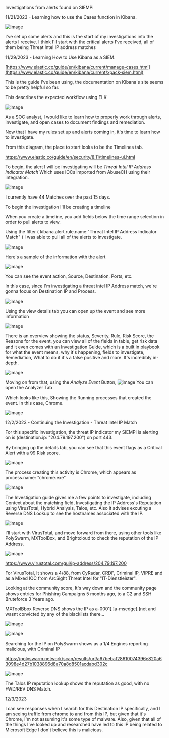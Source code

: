 Investigations from alerts found on SIEMPi





11/21/2023 - Learning how to use the Cases function in Kibana. 

![image](https://github.com/bananagav/SIEMPi/assets/117794258/3a5bf0a8-3802-4d0f-8ffc-1a4f3d7f4cf0)

I've set up some alerts and this is the start of my investigations into the alerts I receive. I think I'll start with the critical alerts I've received, all of them being Threat Intel IP address matches

11/29/2023 - Learning How to Use Kibana as a SIEM.

[https://www.elastic.co/guide/en/kibana/current/manage-cases.html](https://www.elastic.co/guide/en/kibana/current/xpack-siem.html)

This is the guide I've been using, the documentation on Kibana's site seems to be pretty helpful so far. 

This describes the expected workflow using ELK

![image](https://github.com/bananagav/SIEMPi/assets/117794258/95d548f3-1a22-43d9-9140-2ac91f7807c3)

As a SOC analyst, I would like to learn how to properly work through alerts, investigate, and open cases to document findings and remediation.


Now that I have my rules set up and alerts coming in, it's time to learn how to investigate. 

From this diagram, the place to start looks to be the Timelines tab.

https://www.elastic.co/guide/en/security/8.11/timelines-ui.html

To begin, the alert I will be investigating will be *Threat Intel IP Address Indicator Match* Which uses IOCs imported from AbuseCH using their integration. 

![image](https://github.com/bananagav/SIEMPi/assets/117794258/4391e799-33ae-427e-8ef2-ba61ae4ab07b)

I currently have 44 Matches over the past 15 days. 


To begin the investigation I'll be creating a timeline

When you create a timeline, you add fields below the time range selection in order to pull alerts to view. 

Using the filter ( kibana.alert.rule.name:"Threat Intel IP Address Indicator Match" ) I was able to pull all of the alerts to investigate. 

![image](https://github.com/bananagav/SIEMPi/assets/117794258/050e7eb8-dd0d-478b-9409-ea3a5a150140)

Here's a sample of the information with the alert

![image](https://github.com/bananagav/SIEMPi/assets/117794258/42bbd67d-b6d4-4efa-b877-cac88c30658f)

You can see the event action, Source, Destination, Ports, etc. 

In this case, since I'm investigating a threat intel IP Address match, we're gonna focus on Destination IP and Process. 


![image](https://github.com/bananagav/SIEMPi/assets/117794258/8dc79f6e-4a50-4053-8144-53032be4ef5e)


Using the view details tab you can open up the event and see more information 


![image](https://github.com/bananagav/SIEMPi/assets/117794258/96e99949-9d42-4696-a4d6-bf9e2d534ad8)

There is an overview showing the status, Severity, Rule, Risk Score, the Reasons for the event, you can view all of the fields in table, get risk data and it even comes with an Investigation Guide, which is a built in playbook for what the event means, why it's happening, fields to investigate, Remediation, What to do if it's a false positive and more. It's incredibly in-depth. 

![image](https://github.com/bananagav/SIEMPi/assets/117794258/d8fab2ef-24af-4fd5-b8ae-a0054fa1953b)

Moving on from that, using the *Analyze Event* Button, ![image](https://github.com/bananagav/SIEMPi/assets/117794258/3b608796-4d9b-4d76-a56c-cc035c909271) You can open the Analyzer Tab

Which looks like this, Showing the Running processes that created the event. In this case, Chrome.

![image](https://github.com/bananagav/SIEMPi/assets/117794258/e5e1809c-2d77-4f48-bf6d-75d52198ea59)

12/2/2023 - Continuing the Investigation - Threat Intel IP Match

For this specific investigation, the threat IP indicator my SIEMPi is alerting on is (destination.ip: "204.79.197.200") on port 443. 


By bringing up the details tab, you can see that this event flags as a Critical Alert with a 99 Risk score.


![image](https://github.com/bananagav/SIEMPi/assets/117794258/94714459-5f2c-4988-a67d-779b26144964)


The process creating this activity is Chrome, which appears as process.name: "chrome.exe"

![image](https://github.com/bananagav/SIEMPi/assets/117794258/0f26a0f8-a993-4eaa-806b-90693161f1ed)

The Investigation guide gives me a few points to investigate, including Context about the matching field, Investigating the IP Address's Reputation using VirusTotal, Hybrid Analysis, Talos, etc. Also it advises excuting a Reverse DNS Lookup to see the hostnames associated with the IP. 

![image](https://github.com/bananagav/SIEMPi/assets/117794258/e1d255e3-d366-46e2-9732-d61977c015c6)

I'll start with VirusTotal, and move forward from there, using other tools like PolySwarm, MXToolBox, and Brightcloud to check the reputation of the IP Address. 

![image](https://github.com/bananagav/SIEMPi/assets/117794258/203b4f53-4cdd-4daf-b286-2cf4a61985b5)

https://www.virustotal.com/gui/ip-address/204.79.197.200

For VirusTotal, It shows a 4/88, from CyRadar, CRDF, Criminal IP, VIPRE and as a Mixed IOC from ArcSight Threat Intel for "IT-Dienstleister". 

Looking at the community score, It's way down and the community page shows entries for Phishing Campaigns 5 months ago, to a C2 and SSH Bruteforce 3 Years ago. 

MXToolBbox Reverse DNS shows the IP as a-0001[.]a-msedge[.]net and wasnt convicted by any of the blacklists there...

![image](https://github.com/bananagav/SIEMPi/assets/117794258/0069905c-f64c-48e9-9345-8e166bc14aa1)

![image](https://github.com/bananagav/SIEMPi/assets/117794258/c3a52352-1a3a-4a6e-a2bb-8d31d7bb8e6c)

Searching for the IP on PolySwarm shows as a 1/4 Engines reporting malicious, with Criminal IP

https://polyswarm.network/scan/results/url/a67bebaf28610074396e820a63098e4d27b1038896d8a70a8d8501acdabd302c

![image](https://github.com/bananagav/SIEMPi/assets/117794258/05da5cf6-0ba9-4ed7-828d-a61136adc77a)

The Talos IP reputation lookup shows the reputation as good, with no FWD/REV DNS Match.


12/3/2023


I can see responses when I search for this Destination IP specifically, and I am seeing traffic from chrome to and from this IP, but given that it's Chrome, I'm not assuming it's some type of malware. Also, given that all of the things I've looked up and researched have led to this IP being related to Microsoft Edge I don't believe this is malicious. 






